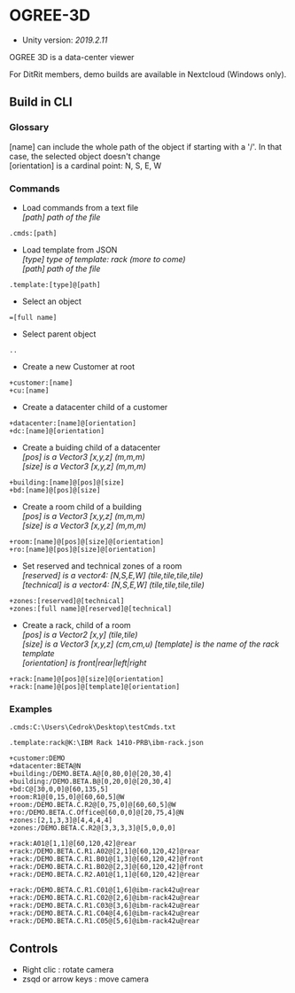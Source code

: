 # OGREE-3D

- Unity version: *2019.2.11*

OGREE 3D is a data-center viewer

For DitRit members, demo builds are available in Nextcloud (Windows only).

## Build in CLI

### Glossary  
[name] can include the whole path of the object if starting with a '/'. In that case, the selected object doesn't change  
[orientation] is a cardinal point: N, S, E, W  

### Commands  
- Load commands from a text file  
*[path] path of the file*  
```
.cmds:[path]  
```

- Load template from JSON  
*[type] type of template: rack (more to come)  
[path] path of the file*  
```
.template:[type]@[path]
```

- Select an object  
```
=[full name]
```

- Select parent object
```
..
```

- Create a new Customer at root  
```
+customer:[name]  
+cu:[name]
```

- Create a datacenter child of a customer  
```
+datacenter:[name]@[orientation]  
+dc:[name]@[orientation]
```

- Create a buiding child of a datacenter  
*[pos] is a Vector3 [x,y,z] (m,m,m)  
[size] is a Vector3 [x,y,z] (m,m,m)*  
```
+building:[name]@[pos]@[size]  
+bd:[name]@[pos]@[size]
```

- Create a room child of a building  
*[pos] is a Vector3 [x,y,z] (m,m,m)  
[size] is a Vector3 [x,y,z] (m,m,m)*  
```
+room:[name]@[pos]@[size]@[orientation]  
+ro:[name]@[pos]@[size]@[orientation]
```

- Set reserved and technical zones of a room  
*[reserved] is a vector4: [N,S,E,W] (tile,tile,tile,tile)  
[technical] is a vector4: [N,S,E,W] (tile,tile,tile,tile)*  
```
+zones:[reserved]@[technical]  
+zones:[full name]@[reserved]@[technical]
```

- Create a rack, child of a room  
*[pos] is a Vector2 [x,y] (tile,tile)  
[size] is a Vector3 [x,y,z] (cm,cm,u)
[template] is the name of the rack template  
[orientation] is front|rear|left|right*  
```
+rack:[name]@[pos]@[size]@[orientation]  
+rack:[name]@[pos]@[template]@[orientation]
```

### Examples
```
.cmds:C:\Users\Cedrok\Desktop\testCmds.txt

.template:rack@K:\IBM Rack 1410-PRB\ibm-rack.json

+customer:DEMO
+datacenter:BETA@N
+building:/DEMO.BETA.A@[0,80,0]@[20,30,4]
+building:/DEMO.BETA.B@[0,20,0]@[20,30,4]
+bd:C@[30,0,0]@[60,135,5]
+room:R1@[0,15,0]@[60,60,5]@W
+room:/DEMO.BETA.C.R2@[0,75,0]@[60,60,5]@W
+ro:/DEMO.BETA.C.Office@[60,0,0]@[20,75,4]@N
+zones:[2,1,3,3]@[4,4,4,4]
+zones:/DEMO.BETA.C.R2@[3,3,3,3]@[5,0,0,0]

+rack:A01@[1,1]@[60,120,42]@rear
+rack:/DEMO.BETA.C.R1.A02@[2,1]@[60,120,42]@rear
+rack:/DEMO.BETA.C.R1.B01@[1,3]@[60,120,42]@front
+rack:/DEMO.BETA.C.R1.B02@[2,3]@[60,120,42]@front
+rack:/DEMO.BETA.C.R2.A01@[1,1]@[60,120,42]@rear

+rack:/DEMO.BETA.C.R1.C01@[1,6]@ibm-rack42u@rear
+rack:/DEMO.BETA.C.R1.C02@[2,6]@ibm-rack42u@rear
+rack:/DEMO.BETA.C.R1.C03@[3,6]@ibm-rack42u@rear
+rack:/DEMO.BETA.C.R1.C04@[4,6]@ibm-rack42u@rear
+rack:/DEMO.BETA.C.R1.C05@[5,6]@ibm-rack42u@rear
```

## Controls
- Right clic : rotate camera
- zsqd or arrow keys : move camera
